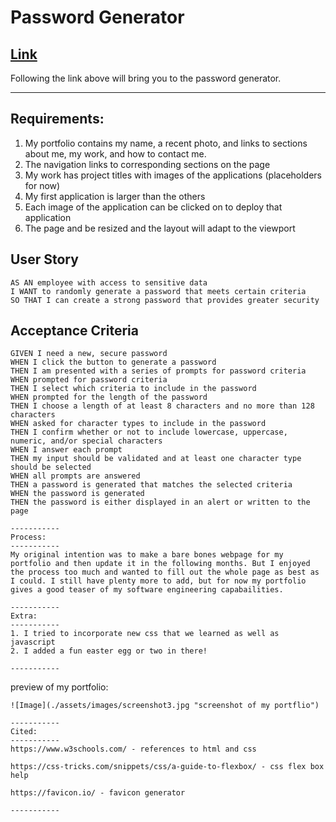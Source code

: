 Password Generator
=======
[Link](https://kashane1.github.io/portfolio/)
-----------
Following the link above will bring you to the password generator.

-----------
Requirements:
-----------

1. My portfolio contains my name, a recent photo, and links to sections about me, my work, and how to contact me.
2. The navigation links to corresponding sections on the page
3. My work has project titles with images of the applications (placeholders for now)
4. My first application is larger than the others
5. Each image of the application can be clicked on to deploy that application
6. The page and be resized and the layout will adapt to the viewport

## User Story

```
AS AN employee with access to sensitive data
I WANT to randomly generate a password that meets certain criteria
SO THAT I can create a strong password that provides greater security
```

## Acceptance Criteria

```
GIVEN I need a new, secure password
WHEN I click the button to generate a password
THEN I am presented with a series of prompts for password criteria
WHEN prompted for password criteria
THEN I select which criteria to include in the password
WHEN prompted for the length of the password
THEN I choose a length of at least 8 characters and no more than 128 characters
WHEN asked for character types to include in the password
THEN I confirm whether or not to include lowercase, uppercase, numeric, and/or special characters
WHEN I answer each prompt
THEN my input should be validated and at least one character type should be selected
WHEN all prompts are answered
THEN a password is generated that matches the selected criteria
WHEN the password is generated
THEN the password is either displayed in an alert or written to the page

-----------
Process:
-----------
My original intention was to make a bare bones webpage for my portfolio and then update it in the following months. But I enjoyed the process too much and wanted to fill out the whole page as best as I could. I still have plenty more to add, but for now my portfolio gives a good teaser of my software engineering capabailities. 

-----------
Extra:
-----------
1. I tried to incorporate new css that we learned as well as javascript
2. I added a fun easter egg or two in there!

-----------
```
preview of my portfolio:
```
![Image](./assets/images/screenshot3.jpg "screenshot of my portflio")

-----------
Cited:
-----------
https://www.w3schools.com/ - references to html and css

https://css-tricks.com/snippets/css/a-guide-to-flexbox/ - css flex box help

https://favicon.io/ - favicon generator

-----------